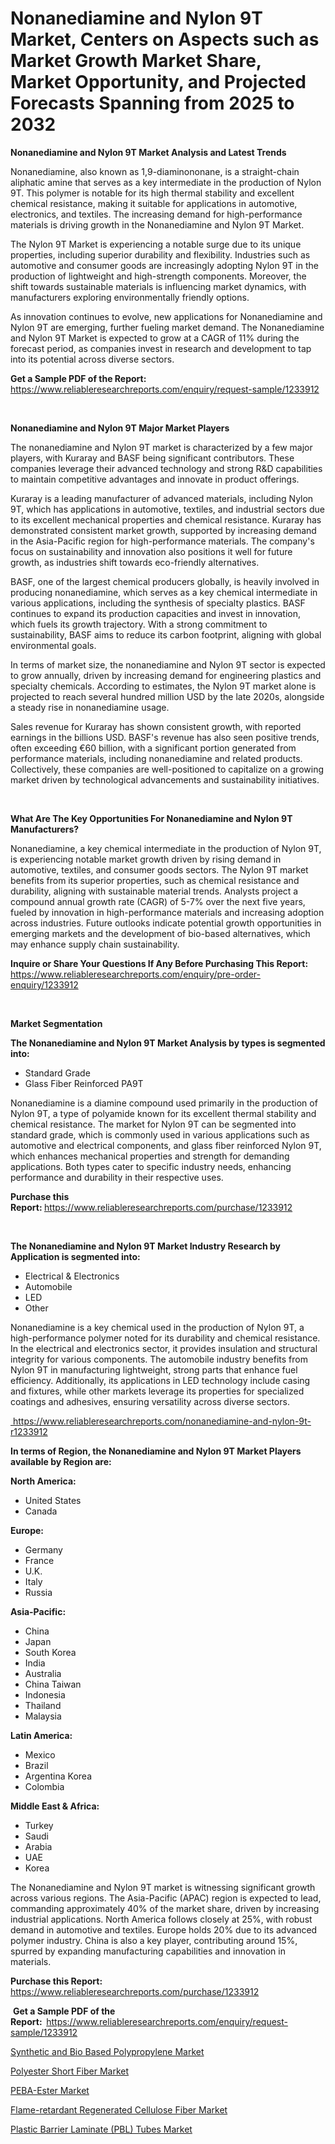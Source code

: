 <p><h1>Nonanediamine and Nylon 9T Market, Centers on Aspects such as Market Growth Market Share, Market Opportunity, and Projected Forecasts Spanning from 2025 to 2032</h1></p><p><strong>Nonanediamine and Nylon 9T Market Analysis and Latest Trends</strong></p>
<p><p>Nonanediamine, also known as 1,9-diaminononane, is a straight-chain aliphatic amine that serves as a key intermediate in the production of Nylon 9T. This polymer is notable for its high thermal stability and excellent chemical resistance, making it suitable for applications in automotive, electronics, and textiles. The increasing demand for high-performance materials is driving growth in the Nonanediamine and Nylon 9T Market.</p><p>The Nylon 9T Market is experiencing a notable surge due to its unique properties, including superior durability and flexibility. Industries such as automotive and consumer goods are increasingly adopting Nylon 9T in the production of lightweight and high-strength components. Moreover, the shift towards sustainable materials is influencing market dynamics, with manufacturers exploring environmentally friendly options.</p><p>As innovation continues to evolve, new applications for Nonanediamine and Nylon 9T are emerging, further fueling market demand. The Nonanediamine and Nylon 9T Market is expected to grow at a CAGR of 11% during the forecast period, as companies invest in research and development to tap into its potential across diverse sectors.</p></p>
<p><strong>Get a Sample PDF of the Report:&nbsp;</strong> <a href="https://www.reliableresearchreports.com/enquiry/request-sample/1233912?utm_campaign=11&utm_medium=2&utm_source=Github&utm_content=ia&utm_term=15022025&utm_id=nonanediamine-and-nylon-9t">https://www.reliableresearchreports.com/enquiry/request-sample/1233912</a></p>
<p>&nbsp;</p>
<p><strong>Nonanediamine and Nylon 9T Major Market Players</strong></p>
<p><p>The nonanediamine and Nylon 9T market is characterized by a few major players, with Kuraray and BASF being significant contributors. These companies leverage their advanced technology and strong R&D capabilities to maintain competitive advantages and innovate in product offerings.</p><p>Kuraray is a leading manufacturer of advanced materials, including Nylon 9T, which has applications in automotive, textiles, and industrial sectors due to its excellent mechanical properties and chemical resistance. Kuraray has demonstrated consistent market growth, supported by increasing demand in the Asia-Pacific region for high-performance materials. The company's focus on sustainability and innovation also positions it well for future growth, as industries shift towards eco-friendly alternatives.</p><p>BASF, one of the largest chemical producers globally, is heavily involved in producing nonanediamine, which serves as a key chemical intermediate in various applications, including the synthesis of specialty plastics. BASF continues to expand its production capacities and invest in innovation, which fuels its growth trajectory. With a strong commitment to sustainability, BASF aims to reduce its carbon footprint, aligning with global environmental goals.</p><p>In terms of market size, the nonanediamine and Nylon 9T sector is expected to grow annually, driven by increasing demand for engineering plastics and specialty chemicals. According to estimates, the Nylon 9T market alone is projected to reach several hundred million USD by the late 2020s, alongside a steady rise in nonanediamine usage.</p><p>Sales revenue for Kuraray has shown consistent growth, with reported earnings in the billions USD. BASF's revenue has also seen positive trends, often exceeding €60 billion, with a significant portion generated from performance materials, including nonanediamine and related products. Collectively, these companies are well-positioned to capitalize on a growing market driven by technological advancements and sustainability initiatives.</p></p>
<p>&nbsp;</p>
<p><strong>What Are The Key Opportunities For Nonanediamine and Nylon 9T Manufacturers?</strong></p>
<p><p>Nonanediamine, a key chemical intermediate in the production of Nylon 9T, is experiencing notable market growth driven by rising demand in automotive, textiles, and consumer goods sectors. The Nylon 9T market benefits from its superior properties, such as chemical resistance and durability, aligning with sustainable material trends. Analysts project a compound annual growth rate (CAGR) of 5-7% over the next five years, fueled by innovation in high-performance materials and increasing adoption across industries. Future outlooks indicate potential growth opportunities in emerging markets and the development of bio-based alternatives, which may enhance supply chain sustainability.</p></p>
<p><strong>Inquire or Share Your Questions If Any Before Purchasing This Report:</strong> <a href="https://www.reliableresearchreports.com/enquiry/pre-order-enquiry/1233912?utm_campaign=11&utm_medium=2&utm_source=Github&utm_content=ia&utm_term=15022025&utm_id=nonanediamine-and-nylon-9t">https://www.reliableresearchreports.com/enquiry/pre-order-enquiry/1233912</a></p>
<p>&nbsp;</p>
<p><strong>Market Segmentation</strong></p>
<p><strong>The Nonanediamine and Nylon 9T Market Analysis by types is segmented into:</strong></p>
<p><ul><li>Standard Grade</li><li>Glass Fiber Reinforced PA9T</li></ul></p>
<p><p>Nonanediamine is a diamine compound used primarily in the production of Nylon 9T, a type of polyamide known for its excellent thermal stability and chemical resistance. The market for Nylon 9T can be segmented into standard grade, which is commonly used in various applications such as automotive and electrical components, and glass fiber reinforced Nylon 9T, which enhances mechanical properties and strength for demanding applications. Both types cater to specific industry needs, enhancing performance and durability in their respective uses.</p></p>
<p><strong>Purchase this Report:&nbsp;</strong><a href="https://www.reliableresearchreports.com/purchase/1233912?utm_campaign=11&utm_medium=2&utm_source=Github&utm_content=ia&utm_term=15022025&utm_id=nonanediamine-and-nylon-9t">https://www.reliableresearchreports.com/purchase/1233912</a></p>
<p>&nbsp;</p>
<p><strong>The Nonanediamine and Nylon 9T Market Industry Research by Application is segmented into:</strong></p>
<p><ul><li>Electrical & Electronics</li><li>Automobile</li><li>LED</li><li>Other</li></ul></p>
<p><p>Nonanediamine is a key chemical used in the production of Nylon 9T, a high-performance polymer noted for its durability and chemical resistance. In the electrical and electronics sector, it provides insulation and structural integrity for various components. The automobile industry benefits from Nylon 9T in manufacturing lightweight, strong parts that enhance fuel efficiency. Additionally, its applications in LED technology include casing and fixtures, while other markets leverage its properties for specialized coatings and adhesives, ensuring versatility across diverse sectors.</p></p>
<p><a href="https://www.reliableresearchreports.com/nonanediamine-and-nylon-9t-r1233912?utm_campaign=11&utm_medium=2&utm_source=Github&utm_content=ia&utm_term=15022025&utm_id=nonanediamine-and-nylon-9t">&nbsp;https://www.reliableresearchreports.com/nonanediamine-and-nylon-9t-r1233912</a></p>
<p><strong>In terms of Region, the Nonanediamine and Nylon 9T Market Players available by Region are:</strong></p>
<p>
    <p> <strong> North America: </strong>
        <ul>
            <li>United States</li>
            <li>Canada</li>
        </ul>
        </p> 
    <p> <strong> Europe: </strong>
        <ul>
            <li>Germany</li>
            <li>France</li>
            <li>U.K.</li>
            <li>Italy</li>
            <li>Russia</li>
        </ul>
        </p> 
    <p> <strong> Asia-Pacific: </strong>
        <ul>
            <li>China</li>
            <li>Japan</li>
            <li>South Korea</li>
            <li>India</li>
            <li>Australia</li>
            <li>China Taiwan</li>
            <li>Indonesia</li>
            <li>Thailand</li>
            <li>Malaysia</li>
        </ul>
        </p> 
    <p> <strong> Latin America: </strong>
        <ul>
            <li>Mexico</li>
            <li>Brazil</li>
            <li>Argentina Korea</li>
            <li>Colombia</li>
        </ul>
        </p> 
    <p> <strong> Middle East & Africa: </strong>
        <ul>
            <li>Turkey</li>
            <li>Saudi</li>
            <li>Arabia</li>
            <li>UAE</li>
            <li>Korea</li>
        </ul>
    </p>
    </p>
<p><p>The Nonanediamine and Nylon 9T market is witnessing significant growth across various regions. The Asia-Pacific (APAC) region is expected to lead, commanding approximately 40% of the market share, driven by increasing industrial applications. North America follows closely at 25%, with robust demand in automotive and textiles. Europe holds 20% due to its advanced polymer industry. China is also a key player, contributing around 15%, spurred by expanding manufacturing capabilities and innovation in materials.</p></p>
<p><strong>Purchase this Report: </strong><a href="https://www.reliableresearchreports.com/purchase/1233912?utm_campaign=11&utm_medium=2&utm_source=Github&utm_content=ia&utm_term=15022025&utm_id=nonanediamine-and-nylon-9t">https://www.reliableresearchreports.com/purchase/1233912</a></p>
<p>&nbsp;<strong>Get a Sample PDF of the Report:&nbsp;&nbsp;</strong><a href="https://www.reliableresearchreports.com/enquiry/request-sample/1233912?utm_campaign=11&utm_medium=2&utm_source=Github&utm_content=ia&utm_term=15022025&utm_id=nonanediamine-and-nylon-9t">https://www.reliableresearchreports.com/enquiry/request-sample/1233912</a></p>
<p><strong></strong></p>
<p><p><a href="https://github.com/abuugjetaj/Market-Research-Report-List-1/blob/main/synthetic-and-bio-based-polypropylene-market.md?utm_campaign=11&utm_medium=2&utm_source=Github&utm_content=ia&utm_term=15022025&utm_id=nonanediamine-and-nylon-9t">Synthetic and Bio Based Polypropylene Market</a></p><p><a href="https://github.com/aidelndasse/Market-Research-Report-List-1/blob/main/polyester-short-fiber-market.md?utm_campaign=11&utm_medium=2&utm_source=Github&utm_content=ia&utm_term=15022025&utm_id=nonanediamine-and-nylon-9t">Polyester Short Fiber Market</a></p><p><a href="https://github.com/amoakuolaopa/Market-Research-Report-List-1/blob/main/peba-ester-market.md?utm_campaign=11&utm_medium=2&utm_source=Github&utm_content=ia&utm_term=15022025&utm_id=nonanediamine-and-nylon-9t">PEBA-Ester Market</a></p><p><a href="https://github.com/ivvrgibi/Market-Research-Report-List-1/blob/main/flame-retardant-regenerated-cellulose-fiber-market.md?utm_campaign=11&utm_medium=2&utm_source=Github&utm_content=ia&utm_term=15022025&utm_id=nonanediamine-and-nylon-9t">Flame-retardant Regenerated Cellulose Fiber Market</a></p><p><a href="https://github.com/tszkintruca/Market-Research-Report-List-1/blob/main/plastic-barrier-laminate-pbl-tubes-market.md?utm_campaign=11&utm_medium=2&utm_source=Github&utm_content=ia&utm_term=15022025&utm_id=nonanediamine-and-nylon-9t">Plastic Barrier Laminate (PBL) Tubes Market</a></p></p>